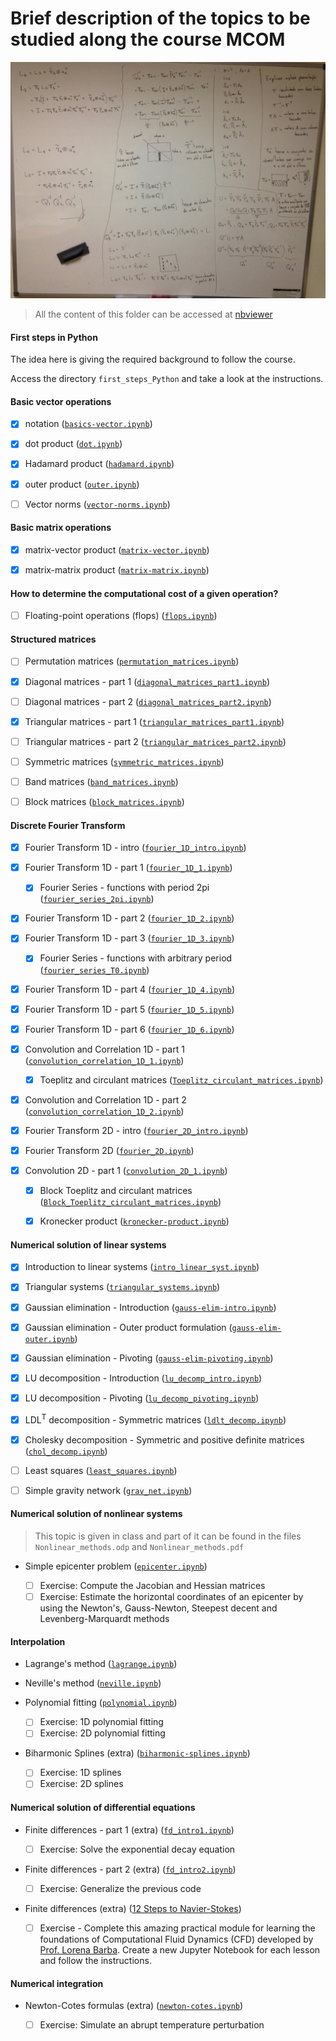 # Brief description of the topics to be studied along the course MCOM

<img src='LU_decomposition_sketch.JPG' width = 700>

> All the content of this folder can be accessed at [nbviewer](https://nbviewer.jupyter.org/github/birocoles/Disciplina-metodos-computacionais/tree/master/Content/)

#### First steps in Python

The idea here is giving the required background to follow the course.

Access the directory `first_steps_Python` and take a look at the instructions.

#### Basic vector operations

- [x] notation ([`basics-vector.ipynb`](https://nbviewer.jupyter.org/github/birocoles/Disciplina-metodos-computacionais/blob/master/Content/basics-vector.ipynb))

- [x] dot product ([`dot.ipynb`](https://nbviewer.jupyter.org/github/birocoles/Disciplina-metodos-computacionais/blob/master/Content/dot.ipynb))

- [x] Hadamard product ([`hadamard.ipynb`](https://nbviewer.jupyter.org/github/birocoles/Disciplina-metodos-computacionais/blob/master/Content/hadamard.ipynb))

- [x] outer product ([`outer.ipynb`](https://nbviewer.jupyter.org/github/birocoles/Disciplina-metodos-computacionais/blob/master/Content/outer.ipynb))

- [ ] Vector norms ([`vector-norms.ipynb`](https://nbviewer.jupyter.org/github/birocoles/Disciplina-metodos-computacionais/blob/master/Content/vector-norms.ipynb))

#### Basic matrix operations

- [x] matrix-vector product ([`matrix-vector.ipynb`](https://nbviewer.jupyter.org/github/birocoles/Disciplina-metodos-computacionais/blob/master/Content/matrix-vector.ipynb))

- [x] matrix-matrix product ([`matrix-matrix.ipynb`](https://nbviewer.jupyter.org/github/birocoles/Disciplina-metodos-computacionais/blob/master/Content/matrix-matrix.ipynb))

#### How to determine the computational cost of a given operation?

- [ ] Floating-point operations (flops) ([`flops.ipynb`](https://nbviewer.jupyter.org/github/birocoles/Disciplina-metodos-computacionais/blob/master/Content/flops.ipynb))


#### Structured matrices

- [ ] Permutation matrices ([`permutation_matrices.ipynb`](https://nbviewer.jupyter.org/github/birocoles/Disciplina-metodos-computacionais/blob/master/Content/permutation_matrices.ipynb))

- [x] Diagonal matrices - part 1 ([`diagonal_matrices_part1.ipynb`](https://nbviewer.jupyter.org/github/birocoles/Disciplina-metodos-computacionais/blob/master/Content/diagonal_matrices_part1.ipynb))

- [ ] Diagonal matrices - part 2 ([`diagonal_matrices_part2.ipynb`](https://nbviewer.jupyter.org/github/birocoles/Disciplina-metodos-computacionais/blob/master/Content/diagonal_matrices_part2.ipynb))

- [x] Triangular matrices - part 1 ([`triangular_matrices_part1.ipynb`](https://nbviewer.jupyter.org/github/birocoles/Disciplina-metodos-computacionais/blob/master/Content/triangular_matrices_part1.ipynb))

- [ ] Triangular matrices - part 2 ([`triangular_matrices_part2.ipynb`](https://nbviewer.jupyter.org/github/birocoles/Disciplina-metodos-computacionais/blob/master/Content/triangular_matrices_part2.ipynb))

- [ ] Symmetric matrices ([`symmetric_matrices.ipynb`](https://nbviewer.jupyter.org/github/birocoles/Disciplina-metodos-computacionais/blob/master/Content/symmetric_matrices.ipynb))

- [ ] Band matrices ([`band_matrices.ipynb`](https://nbviewer.jupyter.org/github/birocoles/Disciplina-metodos-computacionais/blob/master/Content/band_matrices.ipynb))

- [ ] Block matrices ([`block_matrices.ipynb`](https://nbviewer.jupyter.org/github/birocoles/Disciplina-metodos-computacionais/blob/master/Content/block_matrices.ipynb))

#### Discrete Fourier Transform

- [x] Fourier Transform 1D - intro ([`fourier_1D_intro.ipynb`](https://nbviewer.jupyter.org/github/birocoles/Disciplina-metodos-computacionais/blob/master/Content/fourier_1D_intro.ipynb))

- [x] Fourier Transform 1D - part 1 ([`fourier_1D_1.ipynb`](https://nbviewer.jupyter.org/github/birocoles/Disciplina-metodos-computacionais/blob/master/Content/fourier_1D_1.ipynb))

  - [x] Fourier Series - functions with period 2pi ([`fourier_series_2pi.ipynb`](https://nbviewer.jupyter.org/github/birocoles/Disciplina-metodos-computacionais/blob/master/Content/fourier_series_2pi.ipynb))

- [x] Fourier Transform 1D - part 2 ([`fourier_1D_2.ipynb`](https://nbviewer.jupyter.org/github/birocoles/Disciplina-metodos-computacionais/blob/master/Content/fourier_1D_2.ipynb))

- [x] Fourier Transform 1D - part 3 ([`fourier_1D_3.ipynb`](https://nbviewer.jupyter.org/github/birocoles/Disciplina-metodos-computacionais/blob/master/Content/fourier_1D_3.ipynb))

  - [x] Fourier Series - functions with arbitrary period ([`fourier_series_T0.ipynb`](https://nbviewer.jupyter.org/github/birocoles/Disciplina-metodos-computacionais/blob/master/Content/fourier_series_T0.ipynb))

- [x] Fourier Transform 1D - part 4 ([`fourier_1D_4.ipynb`](https://nbviewer.jupyter.org/github/birocoles/Disciplina-metodos-computacionais/blob/master/Content/fourier_1D_4.ipynb))

- [x] Fourier Transform 1D - part 5 ([`fourier_1D_5.ipynb`](https://nbviewer.jupyter.org/github/birocoles/Disciplina-metodos-computacionais/blob/master/Content/fourier_1D_5.ipynb))

- [x] Fourier Transform 1D - part 6 ([`fourier_1D_6.ipynb`](https://nbviewer.jupyter.org/github/birocoles/Disciplina-metodos-computacionais/blob/master/Content/fourier_1D_6.ipynb))

- [x] Convolution and Correlation 1D - part 1 ([`convolution_correlation_1D_1.ipynb`](https://nbviewer.jupyter.org/github/birocoles/Disciplina-metodos-computacionais/blob/master/Content/convolution_correlation_1D_1.ipynb))

  - [x] Toeplitz and circulant matrices ([`Toeplitz_circulant_matrices.ipynb`](https://nbviewer.jupyter.org/github/birocoles/Disciplina-metodos-computacionais/blob/master/Content/Toeplitz_circulant_matrices.ipynb))

- [x] Convolution and Correlation 1D - part 2 ([`convolution_correlation_1D_2.ipynb`](https://nbviewer.jupyter.org/github/birocoles/Disciplina-metodos-computacionais/blob/master/Content/convolution_correlation_1D_2.ipynb))

- [x] Fourier Transform 2D - intro ([`fourier_2D_intro.ipynb`](https://nbviewer.jupyter.org/github/birocoles/Disciplina-metodos-computacionais/blob/master/Content/fourier_2D_intro.ipynb))

- [x] Fourier Transform 2D ([`fourier_2D.ipynb`](https://nbviewer.jupyter.org/github/birocoles/Disciplina-metodos-computacionais/blob/master/Content/fourier_2D.ipynb))

- [x] Convolution 2D - part 1 ([`convolution_2D_1.ipynb`](https://nbviewer.jupyter.org/github/birocoles/Disciplina-metodos-computacionais/blob/master/Content/convolution_2D_1.ipynb))

  - [x] Block Toeplitz and circulant matrices ([`Block_Toeplitz_circulant_matrices.ipynb`](https://nbviewer.jupyter.org/github/birocoles/Disciplina-metodos-computacionais/blob/master/Content/Block_Toeplitz_circulant_matrices.ipynb))

  - [x] Kronecker product ([`kronecker-product.ipynb`](https://nbviewer.jupyter.org/github/birocoles/Disciplina-metodos-computacionais/blob/master/Content/kronecker-product.ipynb))

#### Numerical solution of linear systems

- [x] Introduction to linear systems ([`intro_linear_syst.ipynb`](https://nbviewer.jupyter.org/github/birocoles/Disciplina-metodos-computacionais/blob/master/Content/intro_linear_syst.ipynb))

- [x] Triangular systems ([`triangular_systems.ipynb`](https://nbviewer.jupyter.org/github/birocoles/Disciplina-metodos-computacionais/blob/master/Content/triangular_systems.ipynb))

- [x] Gaussian elimination - Introduction ([`gauss-elim-intro.ipynb`](https://nbviewer.jupyter.org/github/birocoles/Disciplina-metodos-computacionais/blob/master/Content/gauss-elim-intro.ipynb))

- [x] Gaussian elimination - Outer product formulation ([`gauss-elim-outer.ipynb`](https://nbviewer.jupyter.org/github/birocoles/Disciplina-metodos-computacionais/blob/master/Content/gauss-elim-outer.ipynb))

- [x] Gaussian elimination - Pivoting ([`gauss-elim-pivoting.ipynb`](https://nbviewer.jupyter.org/github/birocoles/Disciplina-metodos-computacionais/blob/master/Content/gauss-elim-pivoting.ipynb))

- [x] LU decomposition - Introduction ([`lu_decomp_intro.ipynb`](https://nbviewer.jupyter.org/github/birocoles/Disciplina-metodos-computacionais/blob/master/Content/lu_decomp_intro.ipynb))

- [x] LU decomposition - Pivoting ([`lu_decomp_pivoting.ipynb`](https://nbviewer.jupyter.org/github/birocoles/Disciplina-metodos-computacionais/blob/master/Content/lu_decomp_pivoting.ipynb))

- [x] LDL<sup>T</sup> decomposition - Symmetric matrices ([`ldlt_decomp.ipynb`](https://nbviewer.jupyter.org/github/birocoles/Disciplina-metodos-computacionais/blob/master/Content/ldlt_decomp.ipynb))

- [x] Cholesky decomposition - Symmetric and positive definite matrices ([`chol_decomp.ipynb`](https://nbviewer.jupyter.org/github/birocoles/Disciplina-metodos-computacionais/blob/master/Content/chol_decomp.ipynb))

- [ ] Least squares ([`least_squares.ipynb`](https://nbviewer.jupyter.org/github/birocoles/Disciplina-metodos-computacionais/blob/master/Content/least_squares.ipynb))

- [ ] Simple gravity network ([`grav_net.ipynb`](https://nbviewer.jupyter.org/github/birocoles/Disciplina-metodos-computacionais/blob/master/Content/grav_net.ipynb))

#### Numerical solution of nonlinear systems

> This topic is given in class and part of it can be found in the files `Nonlinear_methods.odp` and `Nonlinear_methods.pdf`

* Simple epicenter problem ([`epicenter.ipynb`](https://nbviewer.jupyter.org/github/birocoles/Disciplina-metodos-computacionais/blob/master/Content/epicenter.ipynb))

    - [ ] Exercise: Compute the Jacobian and Hessian matrices
    - [ ] Exercise: Estimate the horizontal coordinates of an epicenter by using the Newton's, Gauss-Newton, Steepest decent and Levenberg-Marquardt methods

#### Interpolation

* Lagrange's method ([`lagrange.ipynb`](https://nbviewer.jupyter.org/github/birocoles/Disciplina-metodos-computacionais/blob/master/Content/lagrange.ipynb))

* Neville's method ([`neville.ipynb`](https://nbviewer.jupyter.org/github/birocoles/Disciplina-metodos-computacionais/blob/master/Content/neville.ipynb))

* Polynomial fitting ([`polynomial.ipynb`](https://nbviewer.jupyter.org/github/birocoles/Disciplina-metodos-computacionais/blob/master/Content/polynomial.ipynb))

    - [ ] Exercise: 1D polynomial fitting
    - [ ] Exercise: 2D polynomial fitting

* Biharmonic Splines (extra) ([`biharmonic-splines.ipynb`](https://nbviewer.jupyter.org/github/birocoles/Disciplina-metodos-computacionais/blob/master/Content/biharmonic-splines.ipynb))

    - [ ] Exercise: 1D splines
    - [ ] Exercise: 2D splines

#### Numerical solution of differential equations

* Finite differences - part 1 (extra) ([`fd_intro1.ipynb`](https://nbviewer.jupyter.org/github/birocoles/Disciplina-metodos-computacionais/blob/master/Content/fd_intro1.ipynb))

    - [ ] Exercise: Solve the exponential decay equation

* Finite differences - part 2 (extra) ([`fd_intro2.ipynb`](https://nbviewer.jupyter.org/github/birocoles/Disciplina-metodos-computacionais/blob/master/Content/fd_intro2.ipynb))

    - [ ] Exercise: Generalize the previous code

* Finite differences (extra)
([12 Steps to Navier-Stokes](https://github.com/barbagroup/CFDPython))

    - [ ] Exercise - Complete this amazing practical module for learning the foundations of Computational Fluid Dynamics (CFD) developed by [Prof. Lorena Barba](http://lorenabarba.com/).
    Create a new Jupyter Notebook for each lesson and follow the instructions.

#### Numerical integration

* Newton-Cotes formulas (extra) ([`newton-cotes.ipynb`](https://nbviewer.jupyter.org/github/birocoles/Disciplina-metodos-computacionais/blob/master/Content/newton-cotes.ipynb))

    - [ ] Exercise: Simulate an abrupt temperature perturbation

